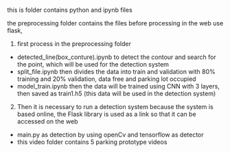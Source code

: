 this is folder contains python and ipynb files

the preprocessing folder contains the files before processing in the web use flask,
1. first process in the preprocessing folder
- detected_line(box_conture).ipynb to detect the contour and search for the point, which will be used for the detection system
- split_file.ipynb then divides the data into train and validation with 80% training and 20% validation, data free and parking lot occupied
- model_train.ipynb then the data will be trained using CNN with 3 layers, then saved as train1.h5 (this data will be used in the detection system)
2. Then it is necessary to run a detection system because the system is based online, the Flask library is used as a link so that it can be accessed on the web
- main.py as detection by using openCv and tensorflow as detector
- this video folder contains 5 parking prototype videos
